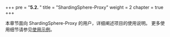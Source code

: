 +++
pre = "<b>5.2. </b>"
title = "ShardingSphere-Proxy"
weight = 2
chapter = true
+++

本章节面向 ShardingSphere-Proxy 的用户，详细阐述项目的使用说明。
更多使用细节请参见[使用示例](https://github.com/apache/shardingsphere/tree/master/examples)。
